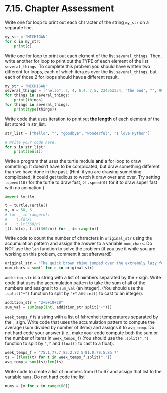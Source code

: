 # 7.15. Chapter Assessment

Write one for loop to print out each character of the string `my_str` on a
separate line.
```python
my_str = "MICHIGAN"
for c in my_str:
    print(c)
```

Write one for loop to print out each element of the list `several_things`.
Then, write another for loop to print out the TYPE of each element of the
list `several_things`. To complete this problem you should have written two
different for loops, each of which iterates over the list `several_things`,
but each of those 2 for loops should have a different result.
```python
my_str = "MICHIGAN"
several_things = ["hello", 2, 4, 6.0, 7.5, 234352354, "the end", "", 99]
for things in several_things:
    print(things)
for things in several_things:
    print(type(things))
```

Write code that uses iteration to print out **the length** of each element of
the list stored in str_list.
```python
str_list = ["hello", "", "goodbye", "wonderful", "I love Python"]

# Write your code here.
for s in str_list:
    print(len(s))
```

Write a program that uses the turtle module **and** a for loop to draw something.
It doesn’t have to be complicated, but draw something different than we have
done in the past. (Hint: if you are drawing something complicated, it could
get tedious to watch it draw over and over. Try setting `.speed(10)` for the
turtle to draw fast, or `.speed(0)` for it to draw super fast with no
animation.)
```python
import turtle

t = turtle.Turtle()
x, n = 50, 6
# for _ in range(n):
#    t.fd(x)
#    t.lt(360/n)
[(t.fd(x), t.lt(360/n)) for _ in range(n)]
```

Write code to count the number of characters in `original_str` using the
accumulation pattern and assign the answer to a variable `num_chars`. Do NOT use
the `len` function to solve the problem (if you use it while you are working on
this problem, comment it out afterward!)
```python
original_str = "The quick brown rhino jumped over the extremely lazy fox."
num_chars = sum(1 for c in original_str)
```

`addition_str` is a string with a list of numbers separated by the `+` sign.
Write code that uses the accumulation pattern to take the sum of all of the
numbers and assigns it to `sum_val` (an integer). (You should use the `.split("+")`
function to split by `"+"` and `int()` to cast to an integer).
```python
addition_str = "2+5+10+20"
sum_val = sum(map(int, addition_str.split("+")))
```

`week_temps_f` is a string with a list of fahrenheit temperatures separated by
the `,` sign. Write code that uses the accumulation pattern to compute the average
(sum divided by number of items) and assigns it to `avg_temp`. Do not hard code
your answer (i.e., make your code compute both the sum or the number of items in
`week_temps_f`) (You should use the `.split(",")` function to split by `","` and
`float()` to cast to a float).
```python
week_temps_f = "75.1,77.7,83.2,82.5,81.0,79.5,85.7"
ts = [float(t) for t in week_temps_f.split(",")]
avg_temp = sum(ts)/len(ts)
```

Write code to create a list of numbers from 0 to 67 and assign that list to the
variable `nums`. Do not hard code the list.
```python
nums = [x for x in range(68)]
```
